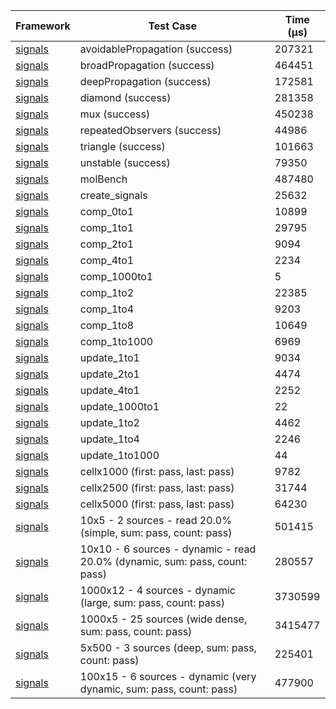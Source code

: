 | Framework | Test Case | Time (μs) |
| --- | --- | --- |
| [signals](https://github.com/rodydavis/signals.dart) | avoidablePropagation (success) | 207321 |
| [signals](https://github.com/rodydavis/signals.dart) | broadPropagation (success) | 464451 |
| [signals](https://github.com/rodydavis/signals.dart) | deepPropagation (success) | 172581 |
| [signals](https://github.com/rodydavis/signals.dart) | diamond (success) | 281358 |
| [signals](https://github.com/rodydavis/signals.dart) | mux (success) | 450238 |
| [signals](https://github.com/rodydavis/signals.dart) | repeatedObservers (success) | 44986 |
| [signals](https://github.com/rodydavis/signals.dart) | triangle (success) | 101663 |
| [signals](https://github.com/rodydavis/signals.dart) | unstable (success) | 79350 |
| [signals](https://github.com/rodydavis/signals.dart) | molBench | 487480 |
| [signals](https://github.com/rodydavis/signals.dart) | create_signals | 25632 |
| [signals](https://github.com/rodydavis/signals.dart) | comp_0to1 | 10899 |
| [signals](https://github.com/rodydavis/signals.dart) | comp_1to1 | 29795 |
| [signals](https://github.com/rodydavis/signals.dart) | comp_2to1 | 9094 |
| [signals](https://github.com/rodydavis/signals.dart) | comp_4to1 | 2234 |
| [signals](https://github.com/rodydavis/signals.dart) | comp_1000to1 | 5 |
| [signals](https://github.com/rodydavis/signals.dart) | comp_1to2 | 22385 |
| [signals](https://github.com/rodydavis/signals.dart) | comp_1to4 | 9203 |
| [signals](https://github.com/rodydavis/signals.dart) | comp_1to8 | 10649 |
| [signals](https://github.com/rodydavis/signals.dart) | comp_1to1000 | 6969 |
| [signals](https://github.com/rodydavis/signals.dart) | update_1to1 | 9034 |
| [signals](https://github.com/rodydavis/signals.dart) | update_2to1 | 4474 |
| [signals](https://github.com/rodydavis/signals.dart) | update_4to1 | 2252 |
| [signals](https://github.com/rodydavis/signals.dart) | update_1000to1 | 22 |
| [signals](https://github.com/rodydavis/signals.dart) | update_1to2 | 4462 |
| [signals](https://github.com/rodydavis/signals.dart) | update_1to4 | 2246 |
| [signals](https://github.com/rodydavis/signals.dart) | update_1to1000 | 44 |
| [signals](https://github.com/rodydavis/signals.dart) | cellx1000 (first: pass, last: pass) | 9782 |
| [signals](https://github.com/rodydavis/signals.dart) | cellx2500 (first: pass, last: pass) | 31744 |
| [signals](https://github.com/rodydavis/signals.dart) | cellx5000 (first: pass, last: pass) | 64230 |
| [signals](https://github.com/rodydavis/signals.dart) | 10x5 - 2 sources - read 20.0% (simple, sum: pass, count: pass) | 501415 |
| [signals](https://github.com/rodydavis/signals.dart) | 10x10 - 6 sources - dynamic - read 20.0% (dynamic, sum: pass, count: pass) | 280557 |
| [signals](https://github.com/rodydavis/signals.dart) | 1000x12 - 4 sources - dynamic (large, sum: pass, count: pass) | 3730599 |
| [signals](https://github.com/rodydavis/signals.dart) | 1000x5 - 25 sources (wide dense, sum: pass, count: pass) | 3415477 |
| [signals](https://github.com/rodydavis/signals.dart) | 5x500 - 3 sources (deep, sum: pass, count: pass) | 225401 |
| [signals](https://github.com/rodydavis/signals.dart) | 100x15 - 6 sources - dynamic (very dynamic, sum: pass, count: pass) | 477900 |
